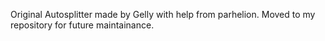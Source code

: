 Original Autosplitter made by Gelly with help from parhelion. Moved to my repository for future maintainance.